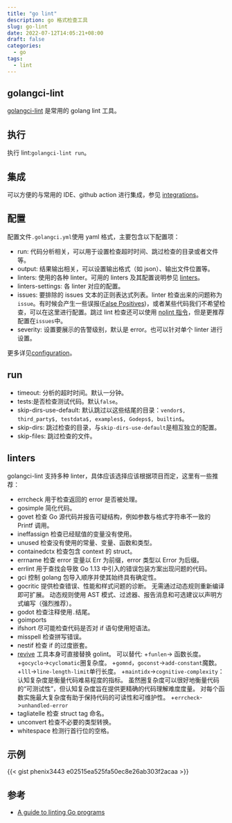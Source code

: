 ```yaml
---
title: "go lint"
description: go 格式检查工具
slug: go-lint
date: 2022-07-12T14:05:21+08:00
draft: false
categories:
  - go
tags:
  - lint
---
```


## golangci-lint

[golangci-lint](https://github.com/golangci/golangci-lint) 是常用的 golang lint 工具。

## 执行

执行 lint:`golangci-lint run`。

## 集成

可以方便的与常用的 IDE、github action 进行集成，参见 [integrations](https://golangci-lint.run/usage/integrations/)。

## 配置

配置文件`.golangci.yml`使用 yaml 格式，主要包含以下配置项：

- run: 代码分析相关，可以用于设置检查超时时间、跳过检查的目录或者文件等。
- output: 结果输出相关，可以设置输出格式（如 json）、输出文件位置等。
- linters: 使用的各种 linter。可用的 linters 及其配置说明参见 [linters](https://golangci-lint.run/usage/linters/)。
- linters-settings: 各 linter 对应的配置。
- issues: 要排除的 issues 文本的正则表达式列表。linter 检查出来的问题称为`issue`。有时候会产生一些误报([False Positives](https://golangci-lint.run/usage/false-positives/))，或者某些代码我们不希望检查，可以在这里进行配置。跳过 lint 检查还可以使用 [nolint 指令](https://golangci-lint.run/usage/false-positives/#nolint-directive)，但是更推荐配置在`issues`中。
- severity: 设置要展示的告警级别，默认是 error。也可以针对单个 linter 进行设置。

更多详见[configuration](https://golangci-lint.run/usage/configuration/)。

## run

- timeout: 分析的超时时间。默认一分钟。
- tests:是否检查测试代码。默认`false`。
- skip-dirs-use-default: 默认跳过以这些结尾的目录：`vendor$, third_party$, testdata$, examples$, Godeps$, builtin$`。
- skip-dirs: 跳过检查的目录，与`skip-dirs-use-default`是相互独立的配置。
- skip-files: 跳过检查的文件。

## linters

golangci-lint 支持多种 linter，具体应该选择应该根据项目而定，这里有一些推荐：

- errcheck 用于检查返回的 error 是否被处理。
- gosimple 简化代码。
- govet 检查 Go 源代码并报告可疑结构，例如参数与格式字符串不一致的 Printf 调用。
- ineffassign 检查已经赋值的变量没有使用。
- unused 检查没有使用的常量、变量、函数和类型。
- containedctx 检查包含 context 的 struct。
- errname 检查 error 变量以 Err 为前缀，error 类型以 Error 为后缀。
- errlint 用于查找会导致 Go 1.13 中引入的错误包装方案出现问题的代码。
- gci 控制 golang 包导入顺序并使其始终具有确定性。
- gocritic 提供检查错误、性能和样式问题的诊断。 无需通过动态规则重新编译即可扩展。 动态规则使用 AST 模式、过滤器、报告消息和可选建议以声明方式编写（强烈推荐）。
- godot 检查注释使用`.`结尾。
- goimports
- ifshort 尽可能检查代码是否对 if 语句使用短语法。
- misspell 检查拼写错误。
- nestif 检查 if 的过度嵌套。
- [revive](https://github.com/mgechev/revive) 工具本身可直接替换 golint。 可以替代: +`funlen`-> 函数长度。 +`gocyclo`->`cyclomatic`圈复杂度。 +`gomnd`，`goconst`->`add-constant`魔数。 +`lll`->`line-length-limit`单行长度。 +`maintidx`->`cognitive-complexity`：认知复杂度是衡量代码难易程度的指标。 虽然圈复杂度可以很好地衡量代码的“可测试性”，但认知复杂度旨在提供更精确的代码理解难度度量。 对每个函数实施最大复杂度有助于保持代码的可读性和可维护性。 +`errcheck`->`unhandled-error`
- tagliatelle 检查 struct tag 命名。
- unconvert 检查不必要的类型转换。
- whitespace 检测行首行位的空格。

## 示例

{{< gist phenix3443 e02515ea525fa50ec8e26ab303f2acaa >}}

## 参考

- [A guide to linting Go programs](https://freshman.tech/linting-golang/)
